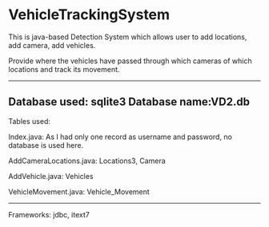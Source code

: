 # VehicleTrackingSystem

This is java-based Detection System which allows user to add locations, add camera, add vehicles.

Provide where the vehicles have passed through which cameras of which locations and track its movement.

----------------------------------------
Database used: sqlite3
Database name:VD2.db
----------------------------------------
Tables used:

Index.java:  As I had only one record as username and password, no database is used here.

AddCameraLocations.java: Locations3, Camera

AddVehicle.java: Vehicles

VehicleMovement.java: Vehicle_Movement

----------------------------------------

Frameworks: jdbc, itext7  

